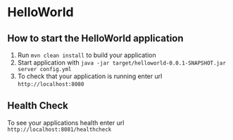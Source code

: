 # HelloWorld

How to start the HelloWorld application
---

1. Run `mvn clean install` to build your application
1. Start application with `java -jar target/helloworld-0.0.1-SNAPSHOT.jar server config.yml`
1. To check that your application is running enter url `http://localhost:8080`

Health Check
---

To see your applications health enter url `http://localhost:8081/healthcheck`
